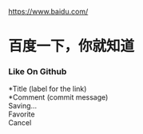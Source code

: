 <a href="https://www.baidu.com/">https://www.baidu.com/</a><div id="articleHeader"><h1>百度一下，你就知道</h1></div><h3>Like On Github</h3><div><div>*Title (label for the link)</div></div><div><div>*Comment (commit message)</div></div><div id="action-btns"><div id="logh_btn_save">Saving...</div><div id="logh_btn_favorite">Favorite</div><div id="logh_btn_cancel">Cancel</div></div>